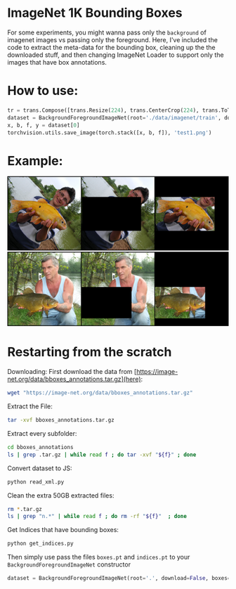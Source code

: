# ImageNet 1K Bounding Boxes
For some experiments, you might wanna pass only the `background` of imagenet images vs passing only the foreground. Here, I've included the code to extract the meta-data for the bounding box, cleaning up the the downloaded stuff, and then changing ImageNet Loader to support only the images that have box annotations. 

# How to use:
```python
tr = trans.Compose([trans.Resize(224), trans.CenterCrop(224), trans.ToTensor(), ])
dataset = BackgroundForegroundImageNet(root='./data/imagenet/train', download=True, transform=tr)
x, b, f, y = dataset[0]
torchvision.utils.save_image(torch.stack([x, b, f]), 'test1.png')
```

# Example:
![Test1](/examples/test1.png)
![Test2](/examples/test2.png)

# Restarting from the scratch
Downloading:
First download the data from [https://image-net.org/data/bboxes_annotations.tar.gz](here):
```bash
wget "https://image-net.org/data/bboxes_annotations.tar.gz"
```

Extract the File:
```bash
tar -xvf bboxes_annotations.tar.gz 
```

Extract every subfolder:
```bash
cd bboxes_annotations
ls | grep .tar.gz | while read f ; do tar -xvf "${f}" ; done
```

Convert dataset to JS:
```bash
python read_xml.py 
```

Clean the extra 50GB extracted files:
```bash
rm *.tar.gz
ls | grep "n.*" | while read f ; do rm -rf "${f}"  ; done 
```

Get Indices that have bounding boxes:
```bash
python get_indices.py 
```

Then simply use pass the files `boxes.pt` and `indices.pt` to your `BackgroundForegroundImageNet` constructor
```python 
dataset = BackgroundForegroundImageNet(root='.', download=False, boxes='boxes.pt', indices='indices.pt')
```
